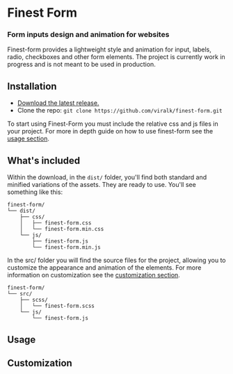 
# Finest Form
### Form inputs design and animation for websites

Finest-form provides a lightweight style and animation for input, labels, radio, checkboxes and other form elements. The project is currently work in progress and is not meant to be used in production.

## Installation

- [Download the latest release.](https://github.com/viralk/finest-form/archive/master.zip)
- Clone the repo: `git clone https://github.com/viralk/finest-form.git`
<!-- - Install with [npm](https://www.npmjs.com/): `npm install finest-form` -->
<!-- - Install with [yarn](https://yarnpkg.com/): `yarn add ` -->

To start using Finest-Form you must include the relative css and js files in your project. For more in depth guide on how to use finest-form see the [usage section](#usage).

## What's included

Within the download, in the ```dist/``` folder, you'll find both standard and minified variations of the assets. They are ready to use. You'll see something like this:

```
finest-form/
└── dist/
    ├── css/
    │   ├── finest-form.css
    │   └── finest-form.min.css
    └── js/
        ├── finest-form.js
        └── finest-form.min.js
```

In the src/ folder you will find the source files for the project, allowing you to customize the appearance and animation of the elements. For more information on customization see the [customization section](#customization).

```
finest-form/
└── src/
    ├── scss/
    │   └── finest-form.scss
    └── js/
        └── finest-form.js
```

## Usage

## Customization